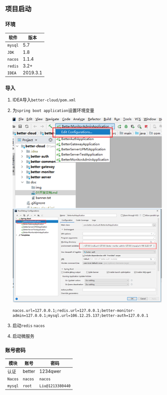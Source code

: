 ## 项目启动

### 环境

| 软件    | 版本     |
| ------- | -------- |
| `mysql` | 5.7      |
| `JDK`   | 1.8      |
| `nacos` | 1.1.4    |
| `redis` | 3.2+     |
| `IDEA`  | 2019.3.1 |

### 导入

1. IDEA导入`better-cloud/pom.xml`

2. 为`spring boot application`设置环境变量

   <img src='./img/env-1.png'>

   <img src='./img/env-2.png'>

   ```
   nacos.url=127.0.0.1;redis.url=127.0.0.1;better-monitor-admin=127.0.0.1;mysql.url=106.12.25.137;better-auth=127.0.0.1
   ```

   

3. 启动`redis` `nacos`

4. 启动微服务

### 账号密码

| 模块    | 账号    | 密码             |
| ------- | ------- | ---------------- |
| 认证    | better  | 1234qwer         |
| `Nacos` | `nacos` | `nacos`          |
| `mysql` | `root`  | `Liu@1213380440` |

